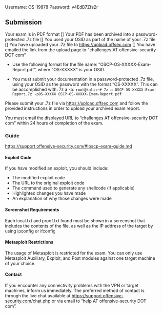 
Username: OS-19878
Password: v4EdB7Zfs2r


## Submission
Your exam is in PDF format
[] Your PDF has been archived into a password-protected .7z file
[] You used your OSID as part of the name of your .7z file
[] You have uploaded your .7z file to https://upload.offsec.com
[] You have emailed the link from the upload page to "challenges AT offensive-security DOT com"


* Use the following format for the file name: “OSCP-OS-XXXXX-Exam-Report.pdf”, where "OS-XXXXX" is your OSID.

* You must submit your documentation in a password-protected .7z file, using your OSID as the password with the format “OS-XXXXX”. This can be accomplished with: 7z a -p:
`root@kali:~# 7z a OSCP-OS-XXXXX-Exam-Report.7z -pOS-XXXXX OSCP-OS-XXXXX-Exam-Report.pdf`

Please submit your .7z file via https://upload.offsec.com and follow the provided instructions in order to upload your archived exam report.

You must email the displayed URL to “challenges AT offensive-security DOT com” within 24 hours of completion of the exam.

### Guide
https://support.offensive-security.com/#!oscp-exam-guide.md



#### Exploit Code
If you have modified an exploit, you should include:
- The modified exploit code
- The URL to the original exploit code
- The command used to generate any shellcode (if applicable)
- Highlighted changes you have made
- An explanation of why those changes were made

#### Screenshot Requirements
Each local.txt and proof.txt found must be shown in a screenshot that includes the contents of the file, as well as the IP address of the target by using ipconfig or ifconfig

#### Metasploit Restrictions
The usage of Metasploit is restricted for the exam. You can only use Metasploit Auxiliary, Exploit, and Post modules against one target machine of your choice.

#### Contact
If you encounter any connectivity problems with the VPN or target machines, inform us immediately.
The preferred method of contact is through the live chat available at https://support.offensive-security.com/chat.php or via email to “help AT offensive-security DOT com”.
